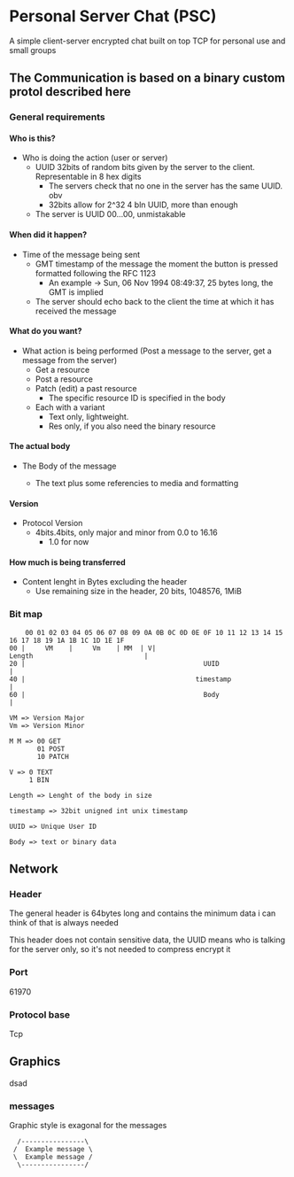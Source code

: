# Personal Server Chat (PSC)

A simple client-server encrypted chat built on top TCP for personal use and small groups

## The Communication is based on a binary custom protol described here

### General requirements

#### Who is this?

-   Who is doing the action (user or server)
    -   UUID 32bits of random bits given by the server to the client. Representable in 8 hex digits
        -   The servers check that no one in the server has the same UUID. obv
        -   32bits allow for 2^32 4 bln UUID, more than enough
    -   The server is UUID 00...00, unmistakable

#### When did it happen?

-   Time of the message being sent
    -   GMT timestamp of the message the moment the button is pressed formatted following the RFC 1123
        -   An example -> Sun, 06 Nov 1994 08:49:37, 25 bytes long, the GMT is implied
    -   The server should echo back to the client the time at which it has received the message

#### What do you want?

-   What action is being performed (Post a message to the server, get a message from the server)
    -   Get a resource
    -   Post a resource
    -   Patch (edit) a past resource
        -   The specific resource ID is specified in the body
    -   Each with a variant
        -   Text only, lightweight.
        -   Res only, if you also need the binary resource

#### The actual body

-   The Body of the message

    -   The text plus some referencies to media and formatting

#### Version

-   Protocol Version
    -   4bits.4bits, only major and minor from 0.0 to 16.16
        -   1.0 for now

#### How much is being transferred

-   Content lenght in Bytes excluding the header
    -   Use remaining size in the header, 20 bits, 1048576, 1MiB

### Bit map

```
    00 01 02 03 04 05 06 07 08 09 0A 0B 0C 0D 0E 0F 10 11 12 13 14 15 16 17 18 19 1A 1B 1C 1D 1E 1F
00 |     VM    |     Vm    | MM  | V|                            Length                            |
20 |                                             UUID                                              |
40 |                                           timestamp                                           |
60 |                                             Body                                              |

VM => Version Major
Vm => Version Minor

M M => 00 GET
       01 POST
       10 PATCH

V => 0 TEXT
     1 BIN

Length => Lenght of the body in size

timestamp => 32bit unigned int unix timestamp

UUID => Unique User ID

Body => text or binary data

```

## Network

### Header

The general header is 64bytes long and contains the minimum data i can think of that is always needed

This header does not contain sensitive data, the UUID means who is talking for the server only, so it's not needed to compress encrypt it

### Port

61970

### Protocol base

Tcp

## Graphics

dsad

### messages

Graphic style is exagonal for the messages

```
  /----------------\
 /  Example message \
 \  Example message /
  \----------------/
```

